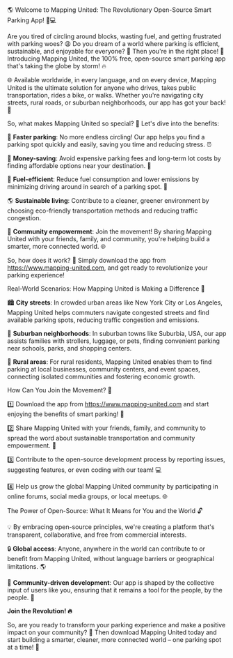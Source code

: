 🌎 Welcome to Mapping United: The Revolutionary Open-Source Smart Parking App! 🚗💻

Are you tired of circling around blocks, wasting fuel, and getting frustrated with parking woes? 😩 Do you dream of a world where parking is efficient, sustainable, and enjoyable for everyone? 🌟 Then you're in the right place! 🎉 Introducing Mapping United, the 100% free, open-source smart parking app that's taking the globe by storm! 🔥

🌐 Available worldwide, in every language, and on every device, Mapping United is the ultimate solution for anyone who drives, takes public transportation, rides a bike, or walks. Whether you're navigating city streets, rural roads, or suburban neighborhoods, our app has got your back! 📲

So, what makes Mapping United so special? 🤔 Let's dive into the benefits:

🚀 **Faster parking**: No more endless circling! Our app helps you find a parking spot quickly and easily, saving you time and reducing stress. ⏰

💸 **Money-saving**: Avoid expensive parking fees and long-term lot costs by finding affordable options near your destination. 💸

🌟 **Fuel-efficient**: Reduce fuel consumption and lower emissions by minimizing driving around in search of a parking spot. 🚀

🌎 **Sustainable living**: Contribute to a cleaner, greener environment by choosing eco-friendly transportation methods and reducing traffic congestion.

💪 **Community empowerment**: Join the movement! By sharing Mapping United with your friends, family, and community, you're helping build a smarter, more connected world. 🌐

So, how does it work? 🔧 Simply download the app from https://www.mapping-united.com, and get ready to revolutionize your parking experience!

Real-World Scenarios: How Mapping United is Making a Difference 💪

🏙️ **City streets**: In crowded urban areas like New York City or Los Angeles, Mapping United helps commuters navigate congested streets and find available parking spots, reducing traffic congestion and emissions.

🌳 **Suburban neighborhoods**: In suburban towns like Suburbia, USA, our app assists families with strollers, luggage, or pets, finding convenient parking near schools, parks, and shopping centers.

🚂 **Rural areas**: For rural residents, Mapping United enables them to find parking at local businesses, community centers, and event spaces, connecting isolated communities and fostering economic growth.

How Can You Join the Movement? 🌟

1️⃣ Download the app from https://www.mapping-united.com and start enjoying the benefits of smart parking! 📲

2️⃣ Share Mapping United with your friends, family, and community to spread the word about sustainable transportation and community empowerment. 🤝

3️⃣ Contribute to the open-source development process by reporting issues, suggesting features, or even coding with our team! 💻

4️⃣ Help us grow the global Mapping United community by participating in online forums, social media groups, or local meetups. 🌐

The Power of Open-Source: What It Means for You and the World 🔓

💡 By embracing open-source principles, we're creating a platform that's transparent, collaborative, and free from commercial interests.

🔒 **Global access**: Anyone, anywhere in the world can contribute to or benefit from Mapping United, without language barriers or geographical limitations. 🌎

🤝 **Community-driven development**: Our app is shaped by the collective input of users like you, ensuring that it remains a tool for the people, by the people. 💪

**Join the Revolution! 🔥**

So, are you ready to transform your parking experience and make a positive impact on your community? 🌟 Then download Mapping United today and start building a smarter, cleaner, more connected world – one parking spot at a time! 🚀